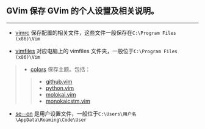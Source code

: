 ## GVim 保存 GVim 的个人设置及相关说明。
---

* [vimrc](https://github.com/Just4Learning/PrSetting/blob/master/GVim/_vimrc) 保存配置的相关文件，这些文件一般保存在`C:\Program Files (x86)\Vim`<br />
  
* [vimfiles](https://github.com/Just4Learning/PrSetting/tree/master/GVim/vimfiles) 对应电脑上的 vimfiles 文件夹，一般位于`C:\Program Files (x86)\Vim`<br />
>* [colors](https://github.com/Just4Learning/PrSetting/tree/master/GVim/vimfiles/colors) 保存主题。包括： <br />
>>* [github.vim](https://github.com/Just4Learning/PrSetting/blob/master/GVim/vimfiles/colors/github.vim)<br />
>>* [python.vim](https://github.com/Just4Learning/PrSetting/blob/master/GVim/vimfiles/colors/python.vim)<br />
>>* [molokai.vim](https://github.com/Just4Learning/PrSetting/blob/master/GVim/vimfiles/colors/molokai.vim)<br />
>>* [monokaicstm.vim](https://github.com/Just4Learning/PrSetting/blob/master/GVim/vimfiles/colors/monokaicstm.vim)<br />

* [se--on](https://github.com/Just4Learning/PrSetting/blob/master/VS%20Code/settings.json) 是用户设置文件，一般位于`C:\Users\用户名\AppData\Roaming\Code\User`<br />
